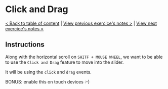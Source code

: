 # Click and Drag

[< Back to table of content](../README.md) |
[View previous exercice's notes >](../26-Stripe.Follow.Along.Nav/Notes.md) |
[View next exercice's notes >](../28-Video.Speed.Controller/Notes.md)

## Instructions

Along with the horizontal scroll on `SHITF + MOUSE WHEEL`, we want to be able to use the `Click and Drag` feature to move into the slider.

It will be using the `click` and `drag` events.

BONUS: enable this on touch devices :-)
